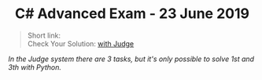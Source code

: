 <h1 align="center">C# Advanced Exam - 23 June 2019</h1>

<blockquote>
    Short link: 
    <br>
    Check Your Solution: <a href="https://judge.softuni.bg/Contests/Practice/Index/1666#0">with Judge</a>
</blockquote>

<p><i>In the Judge system there are 3 tasks, but it's only possible to solve 1st and 3th with Python.</i></p>
